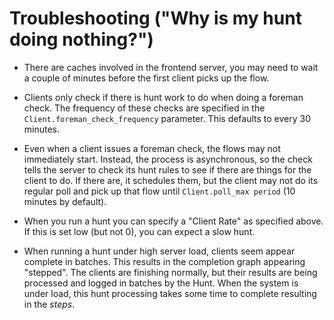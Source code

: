 # Troubleshooting ("Why is my hunt doing nothing?")

  - There are caches involved in the frontend server, you may need to
    wait a couple of minutes before the first client picks up the flow.

  - Clients only check if there is hunt work to do when doing a foreman
    check. The frequency of these checks are specified in the
    `Client.foreman_check_frequency` parameter. This defaults to
    every 30 minutes.

  - Even when a client issues a foreman check, the flows may not
    immediately start. Instead, the process is asynchronous, so the
    check tells the server to check its hunt rules to see if there are
    things for the client to do. If there are, it schedules them, but
    the client may not do its regular poll and pick up that flow until
    `Client.poll_max period` (10 minutes by default).

  - When you run a hunt you can specify a "Client Rate" as specified
    above. If this is set low (but not 0), you can expect a slow hunt.

  - When running a hunt under high server load, clients seem appear
    complete in batches. This results in the completion graph appearing
    "stepped". The clients are finishing normally, but their results are
    being processed and logged in batches by the Hunt. When the system
    is under load, this hunt processing takes some time to complete
    resulting in the *steps*.
